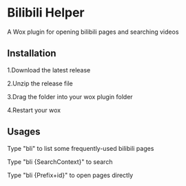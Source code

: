 # Bilibili Helper
A Wox plugin for opening bilibili pages and searching videos


## Installation
1.Download the latest release

2.Unzip the release file

3.Drag the folder into your wox plugin folder

4.Restart your wox


## Usages
Type "bli" to list some frequently-used bilibili pages

Type "bli {SearchContext}" to search

Type "bli {Prefix+id}" to open pages directly
